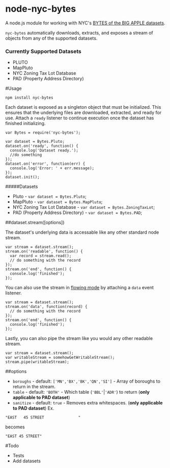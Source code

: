 node-nyc-bytes
==============

A node.js module for working with NYC's [BYTES of the BIG APPLE datasets](http://www.nyc.gov/html/dcp/html/bytes/applbyte.shtml). 

`nyc-bytes` automatically downloads, extracts, and exposes a stream of objects from any of the supported datasets.

### Currently Supported Datasets
* PLUTO
* MapPluto
* NYC Zoning Tax Lot Database
* PAD (Property Address Directory)

#Usage

    npm install nyc-bytes

Each dataset is exposed as a singleton object that must be initialized. This ensures that the underlying files are downloaded, extracted, and ready for use. Attach a `ready` listener to continue execution once the dataset has finished initializing.

    var Bytes = require('nyc-bytes');

    var dataset = Bytes.Pluto;
    dataset.on('ready', function() {
      console.log('Dataset ready.');
      //do something
    });
    dataset.on('error', function(err) {
      console.log('Error: ' + err.message);
    });
    dataset.init();

#####Datasets
* Pluto - `var dataset = Bytes.Pluto`;
* MapPluto - `var dataset = Bytes.MapPluto`;
* NYC Zoning Tax Lot Database - `var dataset = Bytes.ZoningTaxLot`;
* PAD (Property Address Directory) - `var dataset = Bytes.PAD`;

##dataset.stream([options])

The dataset's underlying data is accessable like any other standard node stream.

    var stream = dataset.stream();
    stream.on('readable', function() {
      var record = stream.read();
      // do something with the record
    });
    stream.on('end', function() {
      console.log('finished');
    });

You can also use the stream in [flowing mode](http://nodejs.org/api/stream.html#stream_event_data) by attaching a `data` event listener.

    var stream = dataset.stream();
    stream.on('data', function(record) {
      // do something with the record
    });
    stream.on('end', function() {
      console.log('finished');
    });

Lastly, you can also pipe the stream like you would any other readable stream.

    var stream = dataset.stream();
    var writableStream = somehowGetWritableStream();
    stream.pipe(writableStream);

##options

* `boroughs` - default: `['MN','BX','BK','QN','SI']` - Array of boroughs to return in the stream.
* `table` - default: `'BOTH'` - Which table (`'BBL'`|`'ADR'`) to return (**only applicable to PAD dataset**)
* `sanitize` - default: `true` - Removes extra whitespaces. (**only applicable to PAD dataset**) Ex.
```
"EAST   45 STREET               "
```
becomes
```
"EAST 45 STREET"
```

#Todo
* Tests
* Add datasets